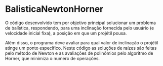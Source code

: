 # BalisticaNewtonHorner
O código desenvolvido tem por objetivo principal solucionar um problema de balística, respondendo, para uma inclinação fornecida
pelo usuário (e velocidade inicial fixa), a posição em que um projétil pousa.

Além disso, o programa deve avaliar para qual valor de inclinação o projétil atinge um ponto específico. 
Neste código as soluções de raízes são feitas pelo método de Newton e as avaliações de polinômios pelo algoritmo de Horner,
que minimiza o numero de operações.
